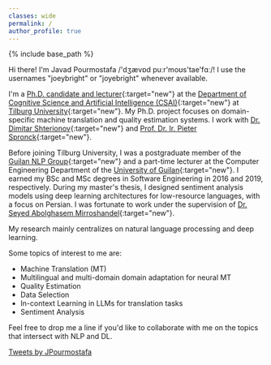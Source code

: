 ```yaml
---
classes: wide
permalink: /
author_profile: true
---
```

{% include base_path %}

Hi there! I'm Javad Pourmostafa /'dʒævɒd puːr'moʊs'tae'fɑː/! I use the usernames "joeybright" or "joyebright" whenever available.

I'm a [Ph.D. candidate and lecturer](https://www.tilburguniversity.edu/staff/j-pourmostafa){:target="new"} at the [Department of Cognitive Science and Artificial Intelligence (CSAI)](https://csai.nl){:target="new"} at [Tilburg University](https://www.tilburguniversity.edu/){:target="new"}. My Ph.D. project focuses on domain-specific machine translation and quality estimation systems. I work with [Dr. Dimitar Shterionov](https://ilk.uvt.nl/~shterion/){:target="new"} and [Prof. Dr. Ir. Pieter Spronck](https://www.spronck.net/){:target="new"}.

Before joining Tilburg University, I was a postgraduate member of the [Guilan NLP Group](https://nlp.guilan.ac.ir){:target="new"} and a part-time lecturer at the Computer Engineering Department of the [University of Guilan](https://guilan.ac.ir/en/home){:target="new"}. I earned my BSc and MSc degrees in Software Engineering in 2016 and 2019, respectively. During my master's thesis, I designed sentiment analysis models using deep learning architectures for low-resource languages, with a focus on Persian. I was fortunate to work under the supervision of [Dr. Seyed Abolghasem Mirroshandel](https://guilan.ac.ir/en/~mirroshandel){:target="new"}.

My research mainly centralizes on natural language processing and deep learning.

Some topics of interest to me are:

- Machine Translation (MT)
- Multilingual and multi-domain domain adaptation for neural MT
- Quality Estimation
- Data Selection
- In-context Learning in LLMs for translation tasks
- Sentiment Analysis


Feel free to drop me a line if you'd like to collaborate with me on the topics that intersect with NLP and DL.


<a class="twitter-timeline" data-lang="en" data-width="500" data-height="500" data-theme="light" href="https://twitter.com/JPourmostafa?ref_src=twsrc%5Etfw">Tweets by JPourmostafa</a> <script async src="https://platform.twitter.com/widgets.js" charset="utf-8"></script>
